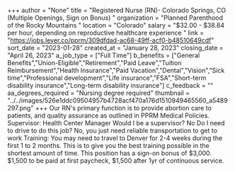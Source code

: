 +++
author = "None"
title = "Registered Nurse (RN)- Colorado Springs, CO (Multiple Openings, Sign on Bonus) "
organization = "Planned Parenthood of the Rocky Mountains "
location = "Colorado"
salary = "$32.00 - $38.84 per hour, depending on reproductive healthcare experience "
link = "https://jobs.lever.co/pprm/309dfdad-ac68-49ff-acf0-b48510649cdf"
sort_date = "2023-01-28"
created_at = "January 28, 2023"
closing_date = "April 26, 2023"
a_job_type = ["Full Time"]
b_benefits = ["General Benefits","Union-Eligible","Retirement","Paid Leave","Tuition Reimbursement","Health Insurance","Paid Vacation","Dental","Vision","Sick time","Professional development","Life insurance","FSA","Short-term disability insurance","Long-term disability insurance"]
c_feedback = ""
aa_degrees_required = "Nursing degree required"
thumbnail = "../../images/526e1ddc09504957b4728acf470a176d1510949465560_a5489297.png"
+++
Our RN's primary function is to provide abortion care to patients, and quality assurance as outlined in PPRM Medical Policies. Supervisor: Health Center Manager Would I be a supervisor? No Do I need to drive to do this job? No, you just need reliable transportation to get to work Training: You may need to travel to Denver for 2-4 weeks during the first 1 to 2 months. This is to give you the best training possible in the shortest amount of time. This position has a sign-on bonus of $3,000. $1,500 to be paid at first paycheck, $1,500 after 1yr of continuous service. 